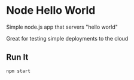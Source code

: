 # Node Hello World

Simple node.js app that servers "hello world"

Great for testing simple deployments to the cloud




## Run It

`npm start`
